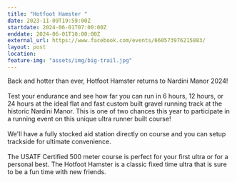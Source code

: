 ```yaml
---
title: "Hotfoot Hamster "
date: 2023-11-09T19:59:00Z
startdate: 2024-06-01T07:00:00Z
enddate: 2024-06-01T10:00:00Z
external_url: https://www.facebook.com/events/660573976215883/
layout: post
location: 
feature-img: "assets/img/big-trail.jpg"
---
```


Back and hotter than ever, Hotfoot Hamster returns to Nardini Manor 2024!<br>
  <br>
  Test your endurance and see how far you can run in 6 hours,  12 hours,  or 24 hours at the ideal flat and fast custom built gravel running track at the historic Nardini Manor. This is one of two chances this year to participate in a running event on this unique ultra runner built course!<br>
  <br>
  We'll have a fully stocked aid station directly on course and you can setup trackside for ultimate convenience.<br>
  <br>
  The USATF Certified 500 meter course is perfect for your first ultra or for a personal best. The Hotfoot Hamster is a classic fixed time ultra that is sure to be a fun time with new friends.<br>
  <br>
  
